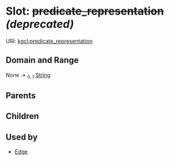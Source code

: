 
# Slot: ~~predicate_representation~~ _(deprecated)_




URI: [kgcl:predicate_representation](http://w3id.org/kgcl/predicate_representation)


## Domain and Range

None &#8594;  <sub>0..1</sub> [String](types/String.md)

## Parents


## Children


## Used by

 * [Edge](Edge.md)
